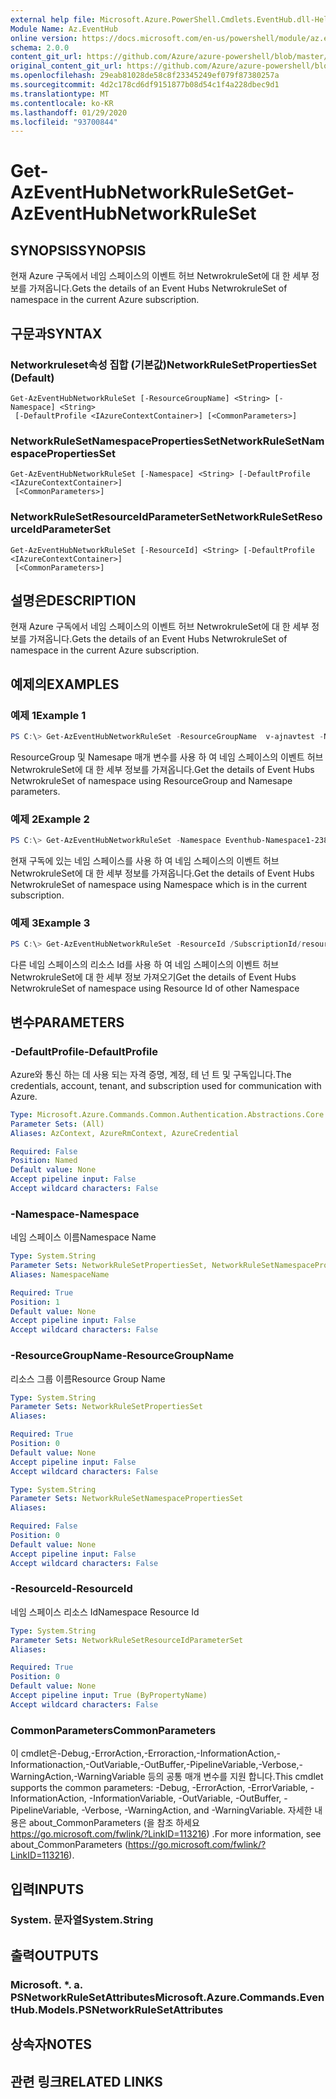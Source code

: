```yaml
---
external help file: Microsoft.Azure.PowerShell.Cmdlets.EventHub.dll-Help.xml
Module Name: Az.EventHub
online version: https://docs.microsoft.com/en-us/powershell/module/az.eventhub/get-azeventhubnetworkruleset
schema: 2.0.0
content_git_url: https://github.com/Azure/azure-powershell/blob/master/src/EventHub/EventHub/help/Get-AzEventHubNetworkRuleSet.md
original_content_git_url: https://github.com/Azure/azure-powershell/blob/master/src/EventHub/EventHub/help/Get-AzEventHubNetworkRuleSet.md
ms.openlocfilehash: 29eab81028de58c8f23345249ef079f87380257a
ms.sourcegitcommit: 4d2c178cd6df9151877b08d54c1f4a228dbec9d1
ms.translationtype: MT
ms.contentlocale: ko-KR
ms.lasthandoff: 01/29/2020
ms.locfileid: "93700844"
---
```

# <span data-ttu-id="f87d5-101">Get-AzEventHubNetworkRuleSet</span><span class="sxs-lookup"><span data-stu-id="f87d5-101">Get-AzEventHubNetworkRuleSet</span></span>

## <span data-ttu-id="f87d5-102">SYNOPSIS</span><span class="sxs-lookup"><span data-stu-id="f87d5-102">SYNOPSIS</span></span>
<span data-ttu-id="f87d5-103">현재 Azure 구독에서 네임 스페이스의 이벤트 허브 NetwrokruleSet에 대 한 세부 정보를 가져옵니다.</span><span class="sxs-lookup"><span data-stu-id="f87d5-103">Gets the details of an Event Hubs NetwrokruleSet of namespace in the current Azure subscription.</span></span>

## <span data-ttu-id="f87d5-104">구문과</span><span class="sxs-lookup"><span data-stu-id="f87d5-104">SYNTAX</span></span>

### <span data-ttu-id="f87d5-105">Networkruleset속성 집합 (기본값)</span><span class="sxs-lookup"><span data-stu-id="f87d5-105">NetworkRuleSetPropertiesSet (Default)</span></span>
```
Get-AzEventHubNetworkRuleSet [-ResourceGroupName] <String> [-Namespace] <String>
 [-DefaultProfile <IAzureContextContainer>] [<CommonParameters>]
```

### <span data-ttu-id="f87d5-106">NetworkRuleSetNamespacePropertiesSet</span><span class="sxs-lookup"><span data-stu-id="f87d5-106">NetworkRuleSetNamespacePropertiesSet</span></span>
```
Get-AzEventHubNetworkRuleSet [-Namespace] <String> [-DefaultProfile <IAzureContextContainer>]
 [<CommonParameters>]
```

### <span data-ttu-id="f87d5-107">NetworkRuleSetResourceIdParameterSet</span><span class="sxs-lookup"><span data-stu-id="f87d5-107">NetworkRuleSetResourceIdParameterSet</span></span>
```
Get-AzEventHubNetworkRuleSet [-ResourceId] <String> [-DefaultProfile <IAzureContextContainer>]
 [<CommonParameters>]
```

## <span data-ttu-id="f87d5-108">설명은</span><span class="sxs-lookup"><span data-stu-id="f87d5-108">DESCRIPTION</span></span>
<span data-ttu-id="f87d5-109">현재 Azure 구독에서 네임 스페이스의 이벤트 허브 NetwrokruleSet에 대 한 세부 정보를 가져옵니다.</span><span class="sxs-lookup"><span data-stu-id="f87d5-109">Gets the details of an Event Hubs NetwrokruleSet of namespace in the current Azure subscription.</span></span>

## <span data-ttu-id="f87d5-110">예제의</span><span class="sxs-lookup"><span data-stu-id="f87d5-110">EXAMPLES</span></span>

### <span data-ttu-id="f87d5-111">예제 1</span><span class="sxs-lookup"><span data-stu-id="f87d5-111">Example 1</span></span>
```powershell
PS C:\> Get-AzEventHubNetworkRuleSet -ResourceGroupName  v-ajnavtest -Namespace Eventhub-Namespace1-1375
```

<span data-ttu-id="f87d5-112">ResourceGroup 및 Namesape 매개 변수를 사용 하 여 네임 스페이스의 이벤트 허브 NetwrokruleSet에 대 한 세부 정보를 가져옵니다.</span><span class="sxs-lookup"><span data-stu-id="f87d5-112">Get the details of Event Hubs NetwrokruleSet of namespace using ResourceGroup and Namesape parameters.</span></span> 

### <span data-ttu-id="f87d5-113">예제 2</span><span class="sxs-lookup"><span data-stu-id="f87d5-113">Example 2</span></span>
```powershell
PS C:\> Get-AzEventHubNetworkRuleSet -Namespace Eventhub-Namespace1-2389
```

<span data-ttu-id="f87d5-114">현재 구독에 있는 네임 스페이스를 사용 하 여 네임 스페이스의 이벤트 허브 NetwrokruleSet에 대 한 세부 정보를 가져옵니다.</span><span class="sxs-lookup"><span data-stu-id="f87d5-114">Get the details of Event Hubs NetwrokruleSet of namespace using  Namespace which is in the current subscription.</span></span>

### <span data-ttu-id="f87d5-115">예제 3</span><span class="sxs-lookup"><span data-stu-id="f87d5-115">Example 3</span></span>
```powershell
PS C:\> Get-AzEventHubNetworkRuleSet -ResourceId /SubscriptionId/resourcegroups/ResourceGroup/providers/Microsoft.EventHub/namespaces/Eventhub-Namespace1-2389
```

<span data-ttu-id="f87d5-116">다른 네임 스페이스의 리소스 Id를 사용 하 여 네임 스페이스의 이벤트 허브 NetwrokruleSet에 대 한 세부 정보 가져오기</span><span class="sxs-lookup"><span data-stu-id="f87d5-116">Get the details of Event Hubs NetwrokruleSet of namespace using Resource Id of other Namespace</span></span> 

## <span data-ttu-id="f87d5-117">변수</span><span class="sxs-lookup"><span data-stu-id="f87d5-117">PARAMETERS</span></span>

### <span data-ttu-id="f87d5-118">-DefaultProfile</span><span class="sxs-lookup"><span data-stu-id="f87d5-118">-DefaultProfile</span></span>
<span data-ttu-id="f87d5-119">Azure와 통신 하는 데 사용 되는 자격 증명, 계정, 테 넌 트 및 구독입니다.</span><span class="sxs-lookup"><span data-stu-id="f87d5-119">The credentials, account, tenant, and subscription used for communication with Azure.</span></span>

```yaml
Type: Microsoft.Azure.Commands.Common.Authentication.Abstractions.Core.IAzureContextContainer
Parameter Sets: (All)
Aliases: AzContext, AzureRmContext, AzureCredential

Required: False
Position: Named
Default value: None
Accept pipeline input: False
Accept wildcard characters: False
```

### <span data-ttu-id="f87d5-120">-Namespace</span><span class="sxs-lookup"><span data-stu-id="f87d5-120">-Namespace</span></span>
<span data-ttu-id="f87d5-121">네임 스페이스 이름</span><span class="sxs-lookup"><span data-stu-id="f87d5-121">Namespace Name</span></span>

```yaml
Type: System.String
Parameter Sets: NetworkRuleSetPropertiesSet, NetworkRuleSetNamespacePropertiesSet
Aliases: NamespaceName

Required: True
Position: 1
Default value: None
Accept pipeline input: False
Accept wildcard characters: False
```

### <span data-ttu-id="f87d5-122">-ResourceGroupName</span><span class="sxs-lookup"><span data-stu-id="f87d5-122">-ResourceGroupName</span></span>
<span data-ttu-id="f87d5-123">리소스 그룹 이름</span><span class="sxs-lookup"><span data-stu-id="f87d5-123">Resource Group Name</span></span>

```yaml
Type: System.String
Parameter Sets: NetworkRuleSetPropertiesSet
Aliases:

Required: True
Position: 0
Default value: None
Accept pipeline input: False
Accept wildcard characters: False
```

```yaml
Type: System.String
Parameter Sets: NetworkRuleSetNamespacePropertiesSet
Aliases:

Required: False
Position: 0
Default value: None
Accept pipeline input: False
Accept wildcard characters: False
```

### <span data-ttu-id="f87d5-124">-ResourceId</span><span class="sxs-lookup"><span data-stu-id="f87d5-124">-ResourceId</span></span>
<span data-ttu-id="f87d5-125">네임 스페이스 리소스 Id</span><span class="sxs-lookup"><span data-stu-id="f87d5-125">Namespace Resource Id</span></span>

```yaml
Type: System.String
Parameter Sets: NetworkRuleSetResourceIdParameterSet
Aliases:

Required: True
Position: 0
Default value: None
Accept pipeline input: True (ByPropertyName)
Accept wildcard characters: False
```

### <span data-ttu-id="f87d5-126">CommonParameters</span><span class="sxs-lookup"><span data-stu-id="f87d5-126">CommonParameters</span></span>
<span data-ttu-id="f87d5-127">이 cmdlet은-Debug,-ErrorAction,-Erroraction,-InformationAction,-Informationaction,-OutVariable,-OutBuffer,-PipelineVariable,-Verbose,-WarningAction,-WarningVariable 등의 공통 매개 변수를 지원 합니다.</span><span class="sxs-lookup"><span data-stu-id="f87d5-127">This cmdlet supports the common parameters: -Debug, -ErrorAction, -ErrorVariable, -InformationAction, -InformationVariable, -OutVariable, -OutBuffer, -PipelineVariable, -Verbose, -WarningAction, and -WarningVariable.</span></span>
<span data-ttu-id="f87d5-128">자세한 내용은 about_CommonParameters (을 참조 하세요 https://go.microsoft.com/fwlink/?LinkID=113216) .</span><span class="sxs-lookup"><span data-stu-id="f87d5-128">For more information, see about_CommonParameters (https://go.microsoft.com/fwlink/?LinkID=113216).</span></span>

## <span data-ttu-id="f87d5-129">입력</span><span class="sxs-lookup"><span data-stu-id="f87d5-129">INPUTS</span></span>

### <span data-ttu-id="f87d5-130">System. 문자열</span><span class="sxs-lookup"><span data-stu-id="f87d5-130">System.String</span></span>

## <span data-ttu-id="f87d5-131">출력</span><span class="sxs-lookup"><span data-stu-id="f87d5-131">OUTPUTS</span></span>

### <span data-ttu-id="f87d5-132">Microsoft. \*. a. PSNetworkRuleSetAttributes</span><span class="sxs-lookup"><span data-stu-id="f87d5-132">Microsoft.Azure.Commands.EventHub.Models.PSNetworkRuleSetAttributes</span></span>

## <span data-ttu-id="f87d5-133">상속자</span><span class="sxs-lookup"><span data-stu-id="f87d5-133">NOTES</span></span>

## <span data-ttu-id="f87d5-134">관련 링크</span><span class="sxs-lookup"><span data-stu-id="f87d5-134">RELATED LINKS</span></span>